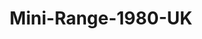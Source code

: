---
    title: Mini-Range-1980-UK
    slug: Mini-Range-1980-UK
    description:
    code: Mini-Range-1980-UK
    image: https://cmdiy-archive.s3.us-east-1.amazonaws.com/adverts/images/Mini-Range-1980-UK.jpeg
    download: https://cmdiy-archive.s3.us-east-1.amazonaws.com/adverts/documents/Mini-Range-1980-UK.pdf
---